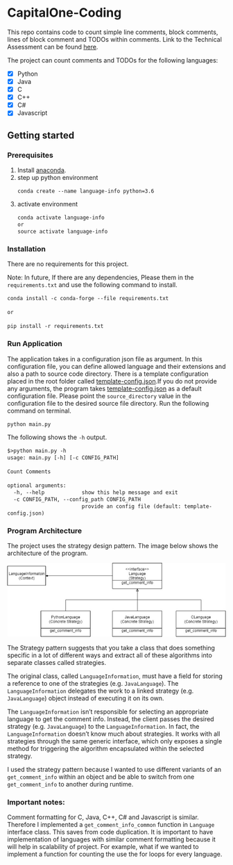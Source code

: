 # CapitalOne-Coding

This repo contains code to count simple line comments, block comments, lines of block comment and TODOs within comments. Link to the Technical Assessment can be found [here](www.abdullahsumbal.com/doc/capital-one.pdf).

The project can count comments and TODOs for the following languages:

- [x] Python
- [x] Java
- [x] C
- [x] C++
- [x] C#
- [x] Javascript

## Getting started

### Prerequisites

1. Install [anaconda](https://www.anaconda.com/distribution/).
2. step up python environment
    ```buildoutcfg
    conda create --name language-info python=3.6
    ``` 
3. activate environment
    ```buildoutcfg
    conda activate language-info
    or 
    source activate language-info
    ```

### Installation
There are no requirements for this project.

Note: In future, If there are any dependencies, Please them in the `requirements.txt` and use the following command to install.
```buildoutcfg
conda install -c conda-forge --file requirements.txt

or 

pip install -r requirements.txt

```
### Run Application 
The application takes in a configuration json file as argument. In this configuration file, 
you can define allowed language and their extensions and also a path to 
source code directory. There is a template configuration placed in the root folder called 
[template-config.json](template-config.json).If you do not provide any arguments, the 
program takes [template-config.json](template-config.json) as a default configuration file. 
Please point the `source_directory` value in the configuration file to the desired source 
file directory.
Run the following command on terminal.
```buildoutcfg
python main.py
```

The following shows the `-h` output.

```buildoutcfg
$>python main.py -h
usage: main.py [-h] [-c CONFIG_PATH]

Count Comments

optional arguments:
  -h, --help            show this help message and exit
  -c CONFIG_PATH, --config_path CONFIG_PATH
                        provide an config file (default: template-config.json)

```
### Program Architecture
The project uses the strategy design pattern. The image below shows the architecture of the program.

![](architecture.jpg) 

The Strategy pattern suggests that you take a class that does something specific in a lot of different ways and extract all of these algorithms into separate classes called strategies.

The original class, called `LanguageInformation`, must have a field for storing a reference to one of the strategies (e.g. `JavaLanguage`). The `LanguageInformation` delegates the work to a linked strategy (e.g. `JavaLanguage`) object instead of executing it on its own.

The `LanguageInformation` isn’t responsible for selecting an appropriate language to get the comment info. Instead, the client passes the desired strategy (e.g. `JavaLanguage`) to the `LanguageInformation`. In fact, the `LanguageInformation` doesn’t know much about strategies. It works with all strategies through the same generic interface, which only exposes a single method for triggering the algorithm encapsulated within the selected strategy.

I used the strategy pattern because I wanted to use different variants of an `get_comment_info` within an object and be able to switch from one `get_comment_info` to another during runtime.

### Important notes:
Comment formatting for C, Java, C++, C# and Javascript is similar. Therefore I implemented a `get_comment_info_common` function in `Language` interface class. This saves from code duplication.
It is important to have implementation of languages with similar comment formatting because it will help in scalability of project. For example, what if we wanted to implement a function for counting the use the for loops for every language. 
 
